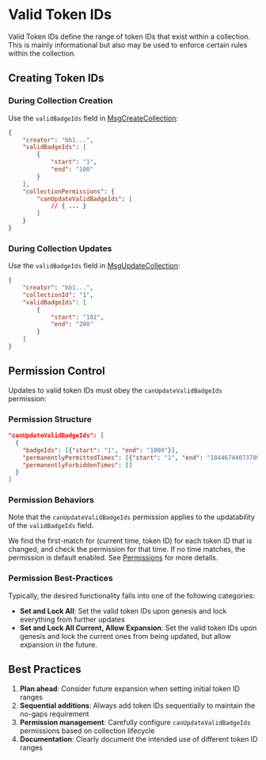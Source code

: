 # Valid Token IDs

Valid Token IDs define the range of token IDs that exist within a collection. This is mainly informational but also may be used to enforce certain rules within the collection.

## Creating Token IDs

### During Collection Creation

Use the `validBadgeIds` field in [MsgCreateCollection](../../messages/msg-create-collection.md):

```json
{
    "creator": "bb1...",
    "validBadgeIds": [
        {
            "start": "1",
            "end": "100"
        }
    ],
    "collectionPermissions": {
        "canUpdateValidBadgeIds": [
            // { ... }
        ]
    }
}
```

### During Collection Updates

Use the `validBadgeIds` field in [MsgUpdateCollection](../../messages/msg-update-collection.md):

```json
{
    "creator": "bb1...",
    "collectionId": "1",
    "validBadgeIds": [
        {
            "start": "101",
            "end": "200"
        }
    ]
}
```

## Permission Control

Updates to valid token IDs must obey the `canUpdateValidBadgeIds` permission:

### Permission Structure

```json
"canUpdateValidBadgeIds": [
  {
    "badgeIds": [{"start": "1", "end": "1000"}],
    "permanentlyPermittedTimes": [{"start": "1", "end": "18446744073709551615"}],
    "permanentlyForbiddenTimes": []
  }
]
```

### Permission Behaviors

Note that the `canUpdateValidBadgeIds` permission applies to the updatability of the `validBadgeIds` field.

We find the first-match for (current time, token ID) for each token ID that is changed, and check the permission for that time. If no time matches, the permission is default enabled. See [Permissions](permissions/) for more details.

### Permission Best-Practices

Typically, the desired functionality falls into one of the following categories:

-   **Set and Lock All**: Set the valid token IDs upon genesis and lock everything from further updates
-   **Set and Lock All Current, Allow Expansion**: Set the valid token IDs upon genesis and lock the current ones from being updated, but allow expansion in the future.

## Best Practices

1. **Plan ahead**: Consider future expansion when setting initial token ID ranges
2. **Sequential additions**: Always add token IDs sequentially to maintain the no-gaps requirement
3. **Permission management**: Carefully configure `canUpdateValidBadgeIds` permissions based on collection lifecycle
4. **Documentation**: Clearly document the intended use of different token ID ranges
